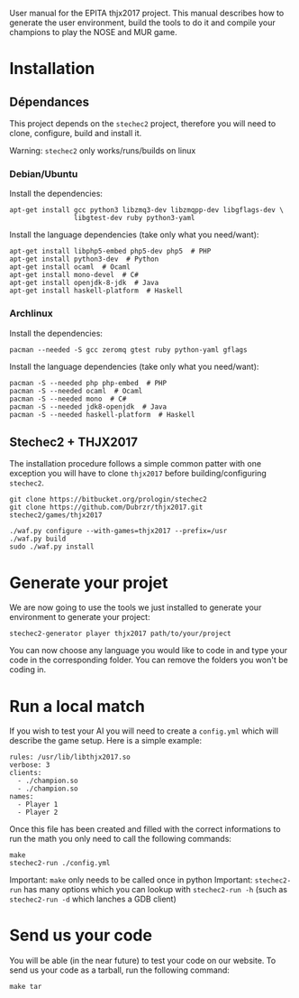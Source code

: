User manual for the EPITA thjx2017 project. This manual describes how to
generate the user environment, build the tools to do it and compile your
champions to play the NOSE and MUR game.

# Installation

## Dépendances
This project depends on the ``stechec2`` project, therefore you will need to
clone, configure, build and install it.

Warning: ``stechec2`` only works/runs/builds on linux

### Debian/Ubuntu

Install the dependencies:

    apt-get install gcc python3 libzmq3-dev libzmqpp-dev libgflags-dev \
                    libgtest-dev ruby python3-yaml

Install the language dependencies (take only what you need/want):

    apt-get install libphp5-embed php5-dev php5  # PHP
    apt-get install python3-dev  # Python
    apt-get install ocaml  # Ocaml
    apt-get install mono-devel  # C#
    apt-get install openjdk-8-jdk  # Java
    apt-get install haskell-platform  # Haskell

### Archlinux

Install the dependencies:

    pacman --needed -S gcc zeromq gtest ruby python-yaml gflags

Install the language dependencies (take only what you need/want):

    pacman -S --needed php php-embed  # PHP
    pacman -S --needed ocaml  # Ocaml
    pacman -S --needed mono  # C#
    pacman -S --needed jdk8-openjdk  # Java
    pacman -S --needed haskell-platform  # Haskell

## Stechec2 + THJX2017

The installation procedure follows a simple common patter with one exception
you will have to clone ``thjx2017`` before building/configuring ``stechec2``.

    git clone https://bitbucket.org/prologin/stechec2
    git clone https://github.com/Dubrzr/thjx2017.git stechec2/games/thjx2017

    ./waf.py configure --with-games=thjx2017 --prefix=/usr
    ./waf.py build
    sudo ./waf.py install

# Generate your projet

We are now going to use the tools we just installed to generate your environment
to generate your project:

    stechec2-generator player thjx2017 path/to/your/project

You can now choose any language you would like to code in and type
your code in the corresponding folder. You can remove the folders you
won't be coding in.

# Run a local match

If you wish to test your AI you will need to create a ``config.yml`` which will
describe the game setup.
Here is a simple example:

    rules: /usr/lib/libthjx2017.so
    verbose: 3
    clients:
      - ./champion.so
      - ./champion.so
    names:
      - Player 1
      - Player 2

Once this file has been created and filled with the correct informations to run the
math you only need to call the following commands:

    make
    stechec2-run ./config.yml

Important: ``make`` only needs to be called once in python
Important: ``stechec2-run`` has many options which you can lookup with
           ``stechec2-run -h`` (such as ``stechec2-run -d`` which lanches
           a GDB client)

# Send us your code

You will be able (in the near future) to test your code on our website.
To send us your code as a tarball, run the following command:

    make tar

